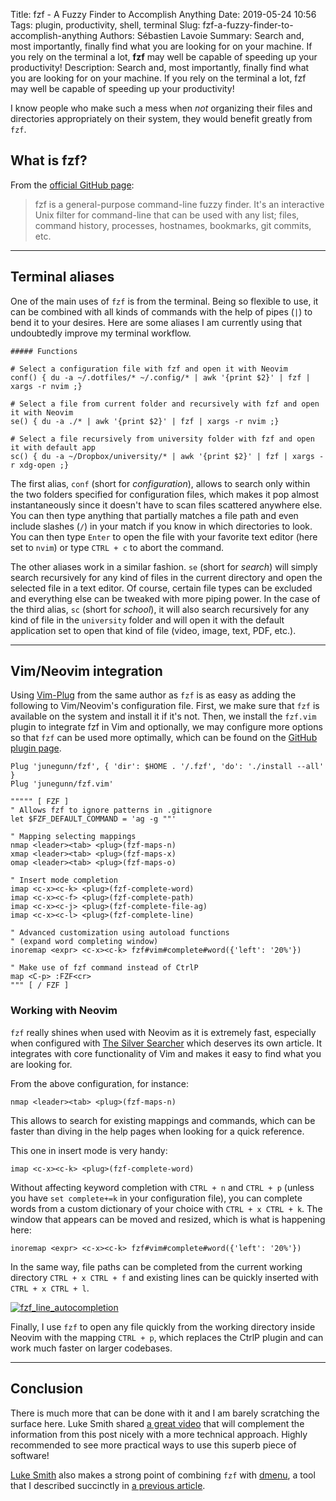 Title: fzf - A Fuzzy Finder to Accomplish Anything
Date: 2019-05-24 10:56
Tags: plugin, productivity, shell, terminal
Slug: fzf-a-fuzzy-finder-to-accomplish-anything
Authors: Sébastien Lavoie
Summary: Search and, most importantly, finally find what you are looking for on your machine. If you rely on the terminal a lot, **fzf** may well be capable of speeding up your productivity!
Description: Search and, most importantly, finally find what you are looking for on your machine. If you rely on the terminal a lot, fzf may well be capable of speeding up your productivity!

I know people who make such a mess when _not_ organizing their files and
directories appropriately on their system, they would benefit greatly
from `fzf`.

## What is fzf?

From the [official GitHub page](https://github.com/junegunn/fzf):

> fzf is a general-purpose command-line fuzzy finder. It's an
interactive Unix filter for command-line that can be used with any list;
files, command history, processes, hostnames, bookmarks, git commits,
etc.

----

## Terminal aliases

One of the main uses of `fzf` is from the terminal. Being so flexible
to use, it can be combined with all kinds of commands with the help
of pipes (`|`) to bend it to your desires. Here are some aliases I am
currently using that undoubtedly improve my terminal workflow.

~~~~{.bash}
##### Functions

# Select a configuration file with fzf and open it with Neovim
conf() { du -a ~/.dotfiles/* ~/.config/* | awk '{print $2}' | fzf | xargs -r nvim ;}

# Select a file from current folder and recursively with fzf and open it with Neovim
se() { du -a ./* | awk '{print $2}' | fzf | xargs -r nvim ;}

# Select a file recursively from university folder with fzf and open it with default app
sc() { du -a ~/Dropbox/university/* | awk '{print $2}' | fzf | xargs -r xdg-open ;}
~~~~

The first alias, `conf` (short for _configuration_), allows to search
only within the two folders specified for configuration files, which
makes it pop almost instantaneously since it doesn't have to scan files
scattered anywhere else. You can then type anything that partially
matches a file path and even include slashes (`/`) in your match if you
know in which directories to look. You can then type `Enter` to open the
file with your favorite text editor (here set to `nvim`) or type `CTRL +
c` to abort the command.

The other aliases work in a similar fashion. `se` (short for _search_)
will simply search recursively for any kind of files in the current
directory and open the selected file in a text editor. Of course,
certain file types can be excluded and everything else can be tweaked
with more piping power. In the case of the third alias, `sc` (short for
_school_), it will also search recursively for any kind of file in the
`university` folder and will open it with the default application set to
open that kind of file (video, image, text, PDF, etc.).

----

## Vim/Neovim integration

Using [Vim-Plug](https://github.com/junegunn/vim-plug) from the same
author as `fzf` is as easy as adding the following to Vim/Neovim's
configuration file. First, we make sure that `fzf` is available on the
system and install it if it's not. Then, we install the `fzf.vim` plugin
to integrate fzf in Vim and optionally, we may configure more options so
that `fzf` can be used more optimally, which can be found on the [GitHub
plugin page](https://github.com/junegunn/fzf.vim).

~~~~{.vim}
Plug 'junegunn/fzf', { 'dir': $HOME . '/.fzf', 'do': './install --all' }
Plug 'junegunn/fzf.vim'

""""" [ FZF ]
" Allows fzf to ignore patterns in .gitignore
let $FZF_DEFAULT_COMMAND = 'ag -g ""'

" Mapping selecting mappings
nmap <leader><tab> <plug>(fzf-maps-n)
xmap <leader><tab> <plug>(fzf-maps-x)
omap <leader><tab> <plug>(fzf-maps-o)

" Insert mode completion
imap <c-x><c-k> <plug>(fzf-complete-word)
imap <c-x><c-f> <plug>(fzf-complete-path)
imap <c-x><c-j> <plug>(fzf-complete-file-ag)
imap <c-x><c-l> <plug>(fzf-complete-line)

" Advanced customization using autoload functions
" (expand word completing window)
inoremap <expr> <c-x><c-k> fzf#vim#complete#word({'left': '20%'})

" Make use of fzf command instead of CtrlP
map <C-p> :FZF<cr>
""" [ / FZF ]
~~~~

### Working with Neovim

`fzf` really shines when used with Neovim as it is extremely fast,
especially when configured with
[The Silver Searcher](https://github.com/ggreer/the_silver_searcher)
which deserves its own article. It
integrates with core functionality of Vim and makes it easy to find what
you are looking for.

From the above configuration, for instance:

~~~~{.vim}
nmap <leader><tab> <plug>(fzf-maps-n)
~~~~

This allows to search for existing mappings and commands, which can be
faster than diving in the help pages when looking for a quick reference.

This one in insert mode is very handy:

~~~~{.vim}
imap <c-x><c-k> <plug>(fzf-complete-word)
~~~~

Without affecting keyword completion with `CTRL + n` and `CTRL + p`
(unless you have `set complete+=k` in your configuration file), you can
complete words from a custom dictionary of your choice with `CTRL + x
CTRL + k`. The window that appears can be moved and resized, which is
what is happening here:

~~~~{.vim}
inoremap <expr> <c-x><c-k> fzf#vim#complete#word({'left': '20%'})
~~~~

In the same way, file paths can be completed from the current working
directory `CTRL + x CTRL + f` and existing lines can be quickly inserted
with `CTRL + x CTRL + l`.

<a href="{static}/images/posts/0016_a_fuzzy_file_finder_to_accomplish_anything/fzf_autocompletion.png"><img src="{static}/images/posts/0016_a_fuzzy_file_finder_to_accomplish_anything/fzf_autocompletion.png" alt="fzf_line_autocompletion" class="max-size-img-post"></a>

Finally, I use `fzf` to open any file quickly from the working directory
inside Neovim with the mapping `CTRL + p`, which replaces the CtrlP
plugin and can work much faster on larger codebases.

----

## Conclusion

There is much more that can be done with it and I am barely scratching
the surface here. Luke Smith shared
[a great video](https://www.youtube.com/watch?v=vt33Hp-4RXg) that will
complement the information from this post nicely with a more technical
approach. Highly recommended to see more practical ways to use this
superb piece of software!

[Luke Smith](https://lukesmith.xyz/) also makes a strong point of
combining `fzf` with [dmenu](https://tools.suckless.org/dmenu/), a tool
that I described succinctly in
[a previous article](https://www.sglavoie.com/posts/2019/05/12/suckless-minimalist-tools-that-work-great/).

